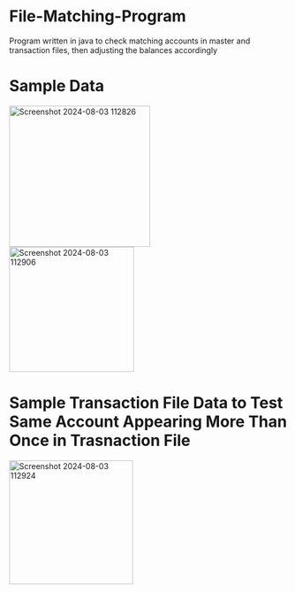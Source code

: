 # File-Matching-Program
Program written in java to check matching accounts in master and transaction files, then adjusting the balances accordingly<br/>
# Sample Data
<img width="255" alt="Screenshot 2024-08-03 112826" src="https://github.com/user-attachments/assets/33c81176-6f5a-4fe2-80af-d7810ceeee7f"><br/>
<img width="226" alt="Screenshot 2024-08-03 112906" src="https://github.com/user-attachments/assets/739fed62-308e-4fa8-9b4f-d4665c091290"><br/>
# Sample Transaction File Data to Test Same Account Appearing More Than Once in Trasnaction File
<img width="224" alt="Screenshot 2024-08-03 112924" src="https://github.com/user-attachments/assets/903f6be6-1fdb-4026-aa56-f459ac67c93e">
